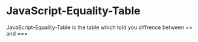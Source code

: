 # JavaScript-Equality-Table
JavaScript-Equality-Table is the table which told you diffrence between == and ===
